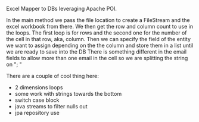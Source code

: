 Excel Mapper to DBs leveraging Apache POI. 

In the main method we pass the file location to create a FileStream and the excel workbook from there. We then get the row and column count to use
in the loops. The first loop is for rows and the second one for the number of the cell in that row, aka, column.
Then we can specify the field of the entity we want to assign depending on the the column and store them in a list until we are ready to save into the DB
There is something different in the email fields to allow more than one email in the cell so we are splitting the string on "; "


There are a couple of cool thing here:
- 2 dimensions loops 
- some work with strings towards the bottom
- switch case block
- java streams to filter nulls out
- jpa repository use
